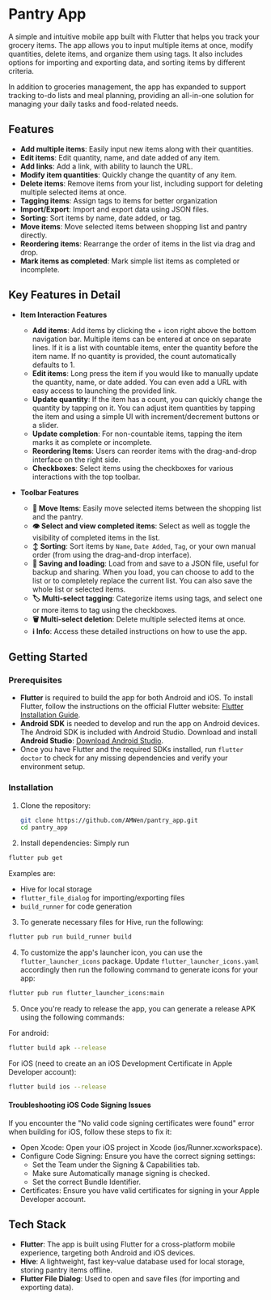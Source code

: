# Pantry App

A simple and intuitive mobile app built with Flutter that helps you track your grocery items. The app allows you to input multiple items at once, modify quantities, delete items, and organize them using tags. It also includes options for importing and exporting data, and sorting items by different criteria.

In addition to groceries management, the app has expanded to support tracking to-do lists and meal planning, providing an all-in-one solution for managing your daily tasks and food-related needs.

## Features

- **Add multiple items**: Easily input new items along with their quantities.
- **Edit items**: Edit quantity, name, and date added of any item.
- **Add links**: Add a link, with ability to launch the URL.
- **Modify item quantities**: Quickly change the quantity of any item.
- **Delete items**: Remove items from your list, including support for deleting multiple selected items at once.
- **Tagging items**: Assign tags to items for better organization
- **Import/Export**: Import and export data using JSON files.
- **Sorting**: Sort items by name, date added, or tag.
- **Move items**: Move selected items between shopping list and pantry directly.
- **Reordering items**: Rearrange the order of items in the list via drag and drop.
- **Mark items as completed**: Mark simple list items as completed or incomplete.

## Key Features in Detail

- **Item Interaction Features**
  - **Add items**: Add items by clicking the + icon right above the bottom navigation bar. Multiple items can be entered at once on separate lines. If it is a list with countable items, enter the quantity before the item name. If no quantity is provided, the count automatically defaults to 1.
  - **Edit items**: Long press the item if you would like to manually update the quantity, name, or date added. You can even add a URL with easy access to launching the provided link.
  - **Update quantity**: If the item has a count, you can quickly change the quantity by tapping on it. You can adjust item quantities by tapping the item and using a simple UI with increment/decrement buttons or a slider.
  - **Update completion**: For non-countable items, tapping the item marks it as complete or incomplete.
  - **Reordering Items**: Users can reorder items with the drag-and-drop interface on the right side.
  - **Checkboxes**: Select items using the checkboxes for various interactions with the top toolbar.

- **Toolbar Features**
  - **🚚 Move Items**: Easily move selected items between the shopping list and the pantry.
  - **👁️ Select and view completed items**: Select as well as toggle the visibility of completed items in the list.
  - **↕️ Sorting**: Sort items by `Name`, `Date Added`, `Tag`, or your own manual order (from using the drag-and-drop interface).
  - **💾 Saving and loading**: Load from and save to a JSON file, useful for backup and sharing. When you load, you can choose to add to the list or to completely replace the current list. You can also save the whole list or selected items.
  - **🏷️ Multi-select tagging**: Categorize items using tags, and select one or more items to tag using the checkboxes.
  - **🗑️ Multi-select deletion**: Delete multiple selected items at once.
  - **ℹ️ Info**: Access these detailed instructions on how to use the app.

## Getting Started

### Prerequisites

- **Flutter** is required to build the app for both Android and iOS. To install Flutter, follow the instructions on the official Flutter website: [Flutter Installation Guide](https://flutter.dev/docs/get-started/install).
- **Android SDK** is needed to develop and run the app on Android devices. The Android SDK is included with Android Studio. Download and install **Android Studio**: [Download Android Studio](https://developer.android.com/studio).
- Once you have Flutter and the required SDKs installed, run `flutter doctor` to check for any missing dependencies and verify your environment setup.

### Installation

1. Clone the repository:
   ```bash
   git clone https://github.com/AMWen/pantry_app.git
   cd pantry_app
    ```

2. Install dependencies:
Simply run
```bash
flutter pub get
```

Examples are:
- Hive for local storage
- `flutter_file_dialog` for importing/exporting files
- `build_runner` for code generation

3. To generate necessary files for Hive, run the following:

```bash
flutter pub run build_runner build
```

4. To customize the app's launcher icon, you can use the `flutter_launcher_icons` package. Update `flutter_launcher_icons.yaml` accordingly then run the following command to generate icons for your app:

```bash
flutter pub run flutter_launcher_icons:main
```

5. Once you're ready to release the app, you can generate a release APK using the following commands:

For android:
```bash
flutter build apk --release
```

For iOS (need to create an an iOS Development Certificate in Apple Developer account):
```bash
flutter build ios --release
```

#### Troubleshooting iOS Code Signing Issues
If you encounter the "No valid code signing certificates were found" error when building for iOS, follow these steps to fix it:

- Open Xcode: Open your iOS project in Xcode (ios/Runner.xcworkspace).
- Configure Code Signing: Ensure you have the correct signing settings:
    - Set the Team under the Signing & Capabilities tab.
    - Make sure Automatically manage signing is checked.
    - Set the correct Bundle Identifier.
- Certificates: Ensure you have valid certificates for signing in your Apple Developer account.

## Tech Stack

- **Flutter**: The app is built using Flutter for a cross-platform mobile experience, targeting both Android and iOS devices.
- **Hive**: A lightweight, fast key-value database used for local storage, storing pantry items offline.
- **Flutter File Dialog**: Used to open and save files (for importing and exporting data).

